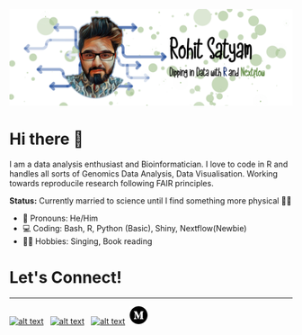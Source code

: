 ![](/github.png) <br>

# Hi there 👋
I am a data analysis enthusiast and Bioinformatician. I love to code in R and handles all sorts of Genomics Data Analysis, Data Visualisation. Working towards reproducile research following FAIR principles. 


**Status:** Currently married to science until I find something more physical 🏳️‍🌈 



- 🌈 Pronouns: He/Him <br>
- 💻 Coding: Bash, R, Python (Basic), Shiny, Nextflow(Newbie) <br>
- 🚴‍♀️ Hobbies: Singing, Book reading <br>

# Let's Connect!
---
 [![alt text][1.1]][1]  &nbsp; [![alt text][2.1]][2] &nbsp; [![alt text][3.1]][3]&nbsp; [![alt text][4.1]][4]
 


<!-- social icons-->


[1.1]: https://www.iconsdb.com/icons/download/black/twitter-5-32.png
[2.1]: https://www.iconsdb.com/icons/download/black/linkedin-4-32.png
[3.1]: https://www.iconsdb.com/icons/download/black/github-10-32.png
[4.1]: medium.png


<!-- links to social-->
[1]: https://twitter.com/RohitSatyam1
[2]: https://www.linkedin.com/in/rohit-satyam-705617117/
[3]: https://github.com/Rohit-Satyam/
[4]: https://medium.com/@rohitsatyam
